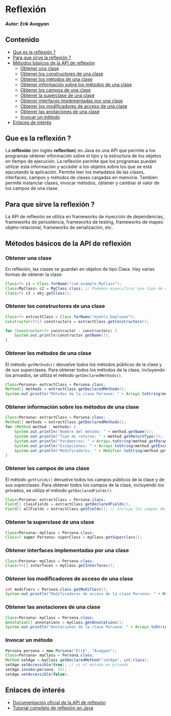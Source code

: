 # Reflexión 
##### Autor: Erik Avagyan

## Contenido
- [Que es la reflexión ?](#que-es-la-reflexión-)
- [Para que sirve la reflexión ?](#para-que-sirve-la-reflexión-)
- [Métodos básicos de la API de reflexión](#métodos-básicos-de-la-api-de-reflexión)
    - [Obtener una clase](#obtener-una-clase)
    - [Obtener los constructores de una clase](#obtener-los-constructores-de-una-clase)
    - [Obtener los métodos de una clase](#obtener-los-métodos-de-una-clase)
    - [Obtener información sobre los métodos de una clase](#obtener-información-sobre-los-métodos-de-una-clase)
    - [Obtener los campos de una clase](#obtener-los-campos-de-una-clase)
    - [Obtener la superclase de una clase](#obtener-la-superclase-de-una-clase)
    - [Obtener interfaces implementadas por una clase](#obtener-interfaces-implementadas-por-una-clase)
    - [Obtener los modificadores de acceso de una clase](#obtener-los-modificadores-de-acceso-de-una-clase)
    - [Obtener las anotaciones de una clase](#obtener-las-anotaciones-de-una-clase)
    - [Invocar un método](#invocar-un-método)
- [Enlaces de interés](#enlaces-de-interés)

## Que es la reflexión ?

La **reflexión** (en inglés **reflection**) en Java es una API que permite a los programas obtener información sobre el tipo y la estructura de los objetos en tiempo de ejecución. La reflexión permite que los programas puedan utilizar esta información y acceder a los objetos sobre los que se está ejecutando la aplicación. Permite leer 
los metadatos de las clases, interfaces, campos y métodos de clases cargadas en memoria. También permite instanciar clases, invocar métodos, obtener y cambiar el valor de los campos de una clase.

## Para que sirve la reflexión ?

La API de reflexión se utiliza en frameworks de inyección de dependencias, frameworks de persistencia, frameworks de testing, frameworks de mapeo objeto-relacional, frameworks de serialización, etc.

## Métodos básicos de la API de reflexión

### Obtener una clase
En reflexión, las clases se guardan en objetos de tipo Class. Hay varias formas de obtener la clase:

```java
Class<?> c1 = Class.forName("com.example.MyClass");
Class<MyClass> c2 = MyClass.class; // Podemos especificar que tipo de clase esperamos obtener
Class<?> c3 = obj.getClass();
```

### Obtener los constructores de una clase
```java
Class<?> extractClass = Class.forName("models.Employee");
Constructor<?>[] constructors = extractClass.getConstructors();

for (Constructor<?> constructor : constructors) {
    System.out.println(constructor.getName());
}
```

### Obtener los métodos de una clase
El método `getMethods()` devuelve todos los métodos públicos de la clase y de sus superclases. Para obtener todos los métodos de la clase, incluyendo los privados, se utiliza el método `getDeclaredMethods()`.

```java
Class<Persona> extractClass = Persona.class;
Method[] methods = extractClass.getDeclaredMethods();
System.out.println("Métodos de la clase Persona: " + Arrays.toString(methods));
```

### Obtener información sobre los métodos de una clase
```java
Class<Persona> extractClass = Persona.class;
Method[] methods = extractClass.getDeclaredMethods();
for (Method method : methods) {
    System.out.println("Nombre del método: " + method.getName());
    System.out.println("Tipo de retorno: " + method.getReturnType());
    System.out.println("Parámetros: " + Arrays.toString(method.getParameterTypes()));
    System.out.println("Excepciones: " + Arrays.toString(method.getExceptionTypes()));
    System.out.println("Modificadores: " + Modifier.toString(method.getModifiers()));
}
```

### Obtener los campos de una clase
El método `getFields()` devuelve todos los campos públicos de la clase y de sus superclases. Para obtener todos los campos de la clase, incluyendo los privados, se utiliza el método `getDeclaredFields()`.

```java
Class<Persona> extractClass = Persona.class;
Field[] classFields = extractClass.getDeclaredFields();
Field[] allFields = extractClass.getFields(); // Incluye los campos de las superclases
```

### Obtener la superclase de una clase
```java
Class<Persona> myClass = Persona.class;
Class<? super Persona> superClass = myClass.getSuperclass();
```

### Obtener interfaces implementadas por una clase
```java
Class<Persona> myClass = Persona.class;
Class<?>[] interfaces = myClass.getInterfaces();
```

### Obtener los modificadores de acceso de una clase
```java
int modifiers = Persona.class.getModifiers();
System.out.println("Modificadores de acceso de la clase Persona: " + Modifier.toString(modifiers));
```

### Obtener las anotaciones de una clase
```java
Class<Persona> myClass = Persona.class;
Annotation[] annotations = myClass.getAnnotations();
System.out.println("Anotaciones de la clase Persona: " + Arrays.toString(annotations));
```

### Invocar un método
```java
Persona persona = new Persona("Erik", "Avagyan");
Class<Persona> myClass = Persona.class;
Method setAge = myClass.getDeclaredMethod("setAge", int.class);
setAge.setAccessible(true); // si el método es privado
setAge.invoke(persona, 25);
setAge.setAccessible(false);
```

## Enlaces de interés
- [Documentación oficial de la API de reflexión](https://docs.oracle.com/en/java/javase/11/docs/api/java.base/java/lang/Class.html)
- [Tutorial completo de reflexión en Java](https://aeontanvir.medium.com/exploring-java-reflection-api-a-comprehensive-guide-d871f73333ca)